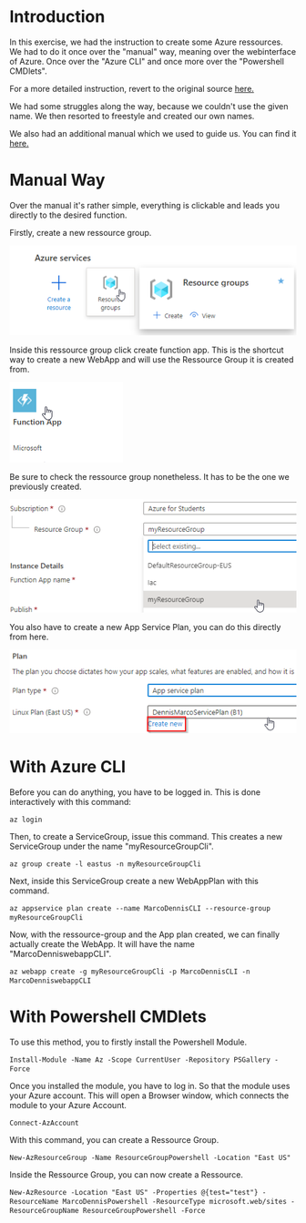 # Introduction
In this exercise, we had the instruction to create some Azure ressources.
We had to do it once over the "manual" way, meaning over the webinterface of Azure.
Once over the "Azure CLI" and once more over the "Powershell CMDlets".

For a more detailed instruction, revert to the original source [here.](https://gitlab.com/ch-tbz-wb/Stud/azure/-/blob/main/2_Unterrichtsressourcen/Auftraege/Ressource%20erstellen.md) 

We had some struggles along the way, because we couldn't use the given name. We then resorted to freestyle and created our own names.

We also had an additional manual which we used to guide us.
You can find it [here.](https://mattruma.com/cheat-sheet-azure-cli/)

# Manual Way

Over the manual it's rather simple, everything is clickable and leads you directly to the desired function.

Firstly, create a new ressource group.

![create_ressource_group](https://raw.githubusercontent.com/Euthal02/ITCNE23/main/AZURE/ressources/pictures/ressource_creation/create_ressource_group.png)

Inside this ressource group click create function app.
This is the shortcut way to create a new WebApp and will use the Ressource Group it is created from.

![create_function_app_inside_ressource_group](https://raw.githubusercontent.com/Euthal02/ITCNE23/main/AZURE/ressources/pictures/ressource_creation/create_function_app_inside_ressource_group.png)

Be sure to check the ressource group nonetheless.
It has to be the one we previously created.

![select_correct_ressource_group](https://raw.githubusercontent.com/Euthal02/ITCNE23/main/AZURE/ressources/pictures/ressource_creation/select_correct_ressource_group.png)

You also have to create a new App Service Plan, you can do this directly from here.

![create_new_app_service_plan](https://raw.githubusercontent.com/Euthal02/ITCNE23/main/AZURE/ressources/pictures/ressource_creation/create_new_app_service_plan.png)

# With Azure CLI

Before you can do anything, you have to be logged in.
This is done interactively with this command:

    az login

Then, to create a ServiceGroup, issue this command. This creates a new ServiceGroup under the name "myResourceGroupCli".

    az group create -l eastus -n myResourceGroupCli

Next, inside this ServiceGroup create a new WebAppPlan with this command.

    az appservice plan create --name MarcoDennisCLI --resource-group myResourceGroupCli

Now, with the ressource-group and the App plan created, we can finally actually create the WebApp. It will have the name "MarcoDenniswebappCLI".

    az webapp create -g myResourceGroupCli -p MarcoDennisCLI -n MarcoDenniswebappCLI

# With Powershell CMDlets

To use this method, you to firstly install the Powershell Module.

    Install-Module -Name Az -Scope CurrentUser -Repository PSGallery -Force

Once you installed the module, you have to log in. So that the module uses your Azure account. This will open a Browser window, which connects the module to your Azure Account.

    Connect-AzAccount

With this command, you can create a Ressource Group.

    New-AzResourceGroup -Name ResourceGroupPowershell -Location "East US"

Inside the Ressource Group, you can now create a Ressource.

    New-AzResource -Location "East US" -Properties @{test="test"} -ResourceName MarcoDennisPowershell -ResourceType microsoft.web/sites -ResourceGroupName ResourceGroupPowershell -Force

